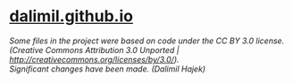# [dalimil.github.io](http://dalimil.github.io)

*Some files in the project were based on code under the CC BY 3.0 license.  
(Creative Commons Attribution 3.0 Unported | http://creativecommons.org/licenses/by/3.0/).  
Significant changes have been made. (Dalimil Hajek)*